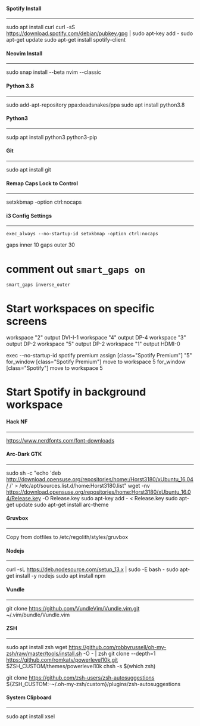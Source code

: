 #### Spotify Install
--------------------
sudo apt install curl
curl -sS https://download.spotify.com/debian/pubkey.gpg | sudo apt-key add - 
sudo apt-get update
sudo apt-get install spotify-client

#### Neovim Install
-------------------
sudo snap install --beta nvim --classic


#### Python 3.8
---------------
sudo add-apt-repository ppa:deadsnakes/ppa
sudo apt install python3.8


#### Python3
------------
sudp apt install python3 python3-pip


#### Git
--------
sudo apt install git


#### Remap Caps Lock to Control
-------------------------------
setxkbmap -option ctrl:nocaps


#### i3 Config Settings
-----------------------
`exec_always --no-startup-id setxkbmap -option ctrl:nocaps`

gaps inner 10
gaps outer 30
# comment out `smart_gaps on`
`smart_gaps inverse_outer`


# Start workspaces on specific screens
workspace "2" output DVI-I-1
workspace "4" output DP-4
workspace "3" output DP-2
workspace "5" output DP-2
workspace "1" output HDMI-0

exec --no-startup-id spotify premium
assign [class="Spotify Premium"] "5"
for_window [class="Spotify Premium"] move to workspace 5
for_window [class="Spotify"] move to workspace 5
# Start Spotify in background workspace



#### Hack NF
------------
https://www.nerdfonts.com/font-downloads


#### Arc-Dark GTK
-----------------
sudo sh -c "echo 'deb http://download.opensuse.org/repositories/home:/Horst3180/xUbuntu_16.04/ /' > /etc/apt/sources.list.d/home:Horst3180.list"
wget -nv https://download.opensuse.org/repositories/home:Horst3180/xUbuntu_16.04/Release.key -O Release.key
sudo apt-key add - < Release.key
sudo apt-get update
sudo apt-get install arc-theme


#### Gruvbox
------------
Copy from dotfiles to /etc/regolith/styles/gruvbox



#### Nodejs
-----------
curl -sL https://deb.nodesource.com/setup_13.x | sudo -E bash -
sudo apt-get install -y nodejs
sudo apt install npm

#### Vundle
-----------
git clone https://github.com/VundleVim/Vundle.vim.git ~/.vim/bundle/Vundle.vim



#### ZSH
--------
sudo apt install zsh
wget https://github.com/robbyrussell/oh-my-zsh/raw/master/tools/install.sh -O - | zsh
git clone --depth=1 https://github.com/romkatv/powerlevel10k.git $ZSH_CUSTOM/themes/powerlevel10k
chsh -s $(which zsh)

git clone https://github.com/zsh-users/zsh-autosuggestions ${ZSH_CUSTOM:-~/.oh-my-zsh/custom}/plugins/zsh-autosuggestions

#### System Clipboard
---------------------

sudo apt install xsel




